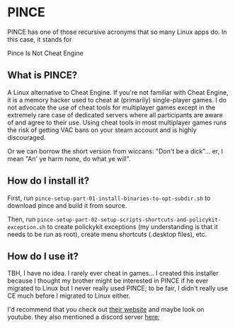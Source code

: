 # PINCE

PINCE has one of those recursive acronyms that so many Linux apps do. In this case, it stands for

Pince Is Not Cheat Engine


## What is PINCE?


A Linux alternative to Cheat Engine. If you're not familiar with Cheat Engine, it is a memory hacker used to cheat at (primarily) single-player games. I do not advocate the use of cheat tools for multiplayer games except in the extremely rare case of dedicated servers where all participants are aware of and agree to their use. Using cheat tools in most multiplayer games runs the risk of getting VAC bans on your steam account and is highly discouraged.

Or we can borrow the short version from wiccans: "Don't be a dick"... er, I mean "An' ye harm none, do what ye will".


## How do I install it?


First, run `pince-setup-part-01-install-binaries-to-opt-subdir.sh` to download pince and build it from source.

Then, run `pince-setup-part-02-setup-scripts-shortcuts-and-policykit-exception.sh` to create polickykit exceptions (my understanding is that it needs to be run as root), create menu shortcuts (.desktop files), etc.


## How do I use it?


TBH, I have no idea. I rarely ever cheat in games... I created this installer because I thought my brother might be interested in PINCE if he ever migrated to Linux but I never really used PINCE; to be fair, I didn't really use CE much before I migrated to Linux either.

I'd recommend that you check out [their website](https://github.com/korcankaraokcu/PINCE) and maybe look on youtube. they also mentioned a discord server [here](https://discord.gg/KCNDp9m);
